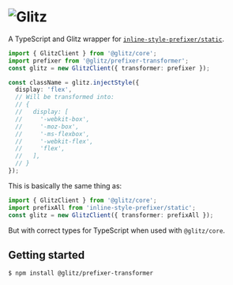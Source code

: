 # ![Glitz](https://github.com/frenic/glitz/raw/master/glitz.svg?sanitize=true)

A TypeScript and Glitz wrapper for [`inline-style-prefixer/static`](https://github.com/rofrischmann/inline-style-prefixer).

```ts
import { GlitzClient } from '@glitz/core';
import prefixer from '@glitz/prefixer-transformer';
const glitz = new GlitzClient({ transformer: prefixer });

const className = glitz.injectStyle({
  display: 'flex',
  // Will be transformed into:
  // {
  //   display: [
  //     '-webkit-box',
  //     '-moz-box',
  //     '-ms-flexbox',
  //     '-webkit-flex',
  //     'flex',
  //   ],
  // }
});
```

This is basically the same thing as:

```ts
import { GlitzClient } from '@glitz/core';
import prefixAll from 'inline-style-prefixer/static';
const glitz = new GlitzClient({ transformer: prefixAll });
```

But with correct types for TypeScript when used with `@glitz/core`.

## Getting started

```bash
$ npm install @glitz/prefixer-transformer
```
